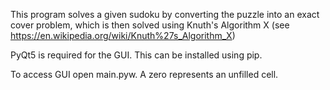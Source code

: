 This program solves a given sudoku by converting the puzzle into an exact cover problem, which is then solved using Knuth's Algorithm X (see https://en.wikipedia.org/wiki/Knuth%27s_Algorithm_X)

PyQt5 is required for the GUI. This can be installed using pip.

To access GUI open main.pyw. A zero represents an unfilled cell.
